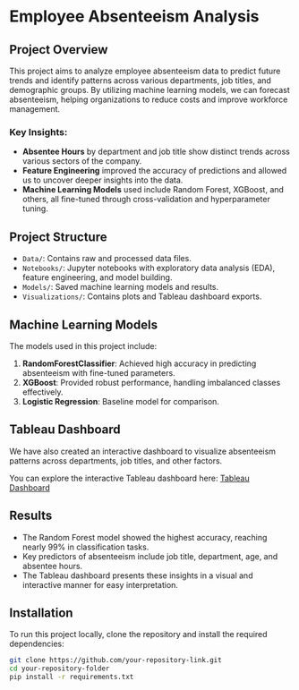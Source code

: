 # Employee Absenteeism Analysis

## Project Overview
This project aims to analyze employee absenteeism data to predict future trends and identify patterns across various departments, job titles, and demographic groups. By utilizing machine learning models, we can forecast absenteeism, helping organizations to reduce costs and improve workforce management.

### Key Insights:
- **Absentee Hours** by department and job title show distinct trends across various sectors of the company.
- **Feature Engineering** improved the accuracy of predictions and allowed us to uncover deeper insights into the data.
- **Machine Learning Models** used include Random Forest, XGBoost, and others, all fine-tuned through cross-validation and hyperparameter tuning.
  
## Project Structure
- `Data/`: Contains raw and processed data files.
- `Notebooks/`: Jupyter notebooks with exploratory data analysis (EDA), feature engineering, and model building.
- `Models/`: Saved machine learning models and results.
- `Visualizations/`: Contains plots and Tableau dashboard exports.
  
## Machine Learning Models
The models used in this project include:
1. **RandomForestClassifier**: Achieved high accuracy in predicting absenteeism with fine-tuned parameters.
2. **XGBoost**: Provided robust performance, handling imbalanced classes effectively.
3. **Logistic Regression**: Baseline model for comparison.
  
## Tableau Dashboard
We have also created an interactive dashboard to visualize absenteeism patterns across departments, job titles, and other factors. 

You can explore the interactive Tableau dashboard here: [Tableau Dashboard](https://public.tableau.com/app/profile/mohit3943/viz/Absentism_Analysis/Dashboard1?publish=yes)

## Results
- The Random Forest model showed the highest accuracy, reaching nearly 99% in classification tasks.
- Key predictors of absenteeism include job title, department, age, and absentee hours.
- The Tableau dashboard presents these insights in a visual and interactive manner for easy interpretation.

## Installation
To run this project locally, clone the repository and install the required dependencies:
```bash
git clone https://github.com/your-repository-link.git
cd your-repository-folder
pip install -r requirements.txt
